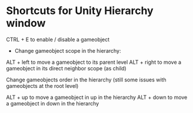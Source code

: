 # Shortcuts for Unity Hierarchy window

CTRL + E to enable / disable a gameobject

* Change gameobject scope in the hierarchy:

ALT + left to move a gameobject to its parent level
ALT + right to move a gameobject in its direct neighbor scope (as child)

Change gameobjects order in the hierarchy (still some issues with gameobjects at the root level)

ALT + up to move a gameobject in up in the hierarchy 
ALT + down to move a gameobject in down in the hierarchy       
      

